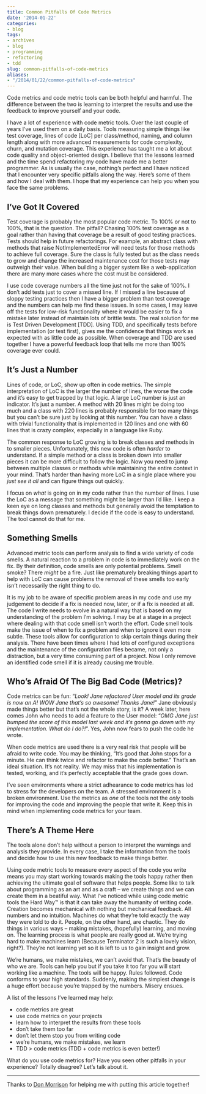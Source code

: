 ```yaml
---
title: Common Pitfalls Of Code Metrics
date: '2014-01-22'
categories:
- blog
tags:
- archives
- blog
- programming
- refactoring
- tdd
slug: common-pitfalls-of-code-metrics
aliases:
- "/2014/01/22/common-pitfalls-of-code-metrics"
---
```


Code metrics and code metric tools can be both helpful and harmful. The difference between the two is learning to interpret the results and use the feedback to improve yourself and your code.

I have a lot of experience with code metric tools. Over the last couple of years I’ve used them on a daily basis. Tools measuring simple things like test coverage, lines of code \[LoC\] per class/method, naming, and column length along with more advanced measurements for code complexity, churn, and mutation coverage. This experience has taught me a lot about code quality and object-oriented design. I believe that the lessons learned and the time spend refactoring my code have made me a better programmer. As is usually the case, nothing’s perfect and I have noticed that I encounter very specific pitfalls along the way. Here’s some of them and how I deal with them. I hope that my experience can help you when you face the same problems.

## I’ve Got It Covered

Test coverage is probably the most popular code metric. To 100% or not to 100%, that is the question. The pitfall? Chasing 100% test coverage as a goal rather than having that coverage be a result of good testing practices. Tests should help in future refactorings. For example, an abstract class with methods that raise NotImplementedError will need tests for those methods to achieve full coverage. Sure the class is fully tested but as the class needs to grow and change the increased maintenance cost for those tests may outweigh their value. When building a bigger system like a web-application there are many more cases where the cost must be considered.

I use code coverage numbers all the time just not for the sake of 100%. I don’t add tests just to cover a missed line. If I missed a line because of sloppy testing practices then I have a bigger problem than test coverage and the numbers can help me find these issues. In some cases, I may leave off the tests for low-risk functionality where it would be easier to fix a mistake later instead of maintain lots of brittle tests. The real solution for me is Test Driven Development \[TDD\]. Using TDD, and specifically tests before implementation (or test first), gives me the confidence that things work as expected with as little code as possible. When coverage and TDD are used together I have a powerful feedback loop that tells me more than 100% coverage ever could.

## It’s Just a Number

Lines of code, or LoC, show up often in code metrics. The simple interpretation of LoC is the larger the number of lines, the worse the code and it’s easy to get trapped by that logic. A large LoC number is just an indicator. It’s just a number. A method with 20 lines might be doing too much and a class with 220 lines is probably responsible for too many things but you can’t be sure just by looking at this number. You can have a class with trivial functionality that is implemented in 120 lines and one with 60 lines that is crazy complex, especially in a language like Ruby.

The common response to LoC growing is to break classes and methods in to smaller pieces. Unfortunately, this new code is often _harder_ to understand. If a simple method or a class is broken down into smaller pieces it can be more difficult to follow the logic. Now you need to jump between multiple classes or methods while maintaining the entire context in your mind. That’s harder than having more LoC in a single place where you _just see it all_ and can figure things out quickly.

I focus on _what_ is going on in my code rather than the number of lines. I use the LoC as a message that something might be larger than I’d like. I keep a keen eye on long classes and methods but generally avoid the temptation to break things down prematurely. I decide if the code is easy to understand. The tool cannot do that for me.

## Something Smells

Advanced metric tools can perform analysis to find a wide variety of code smells. A natural reaction to a problem in code is to immediately work on the fix. By their definition, code smells are only potential problems. Smell smoke? There _might_ be a fire. Just like prematurely breaking things apart to help with LoC can cause problems the removal of these smells too early isn’t necessarily the right thing to do.

It is my job to be aware of specific problem areas in my code and use my judgement to decide if a fix is needed now, later, or if a fix is needed at all. The code I write needs to evolve in a natural way that is based on my understanding of the problem I’m solving. I may be at a stage in a project where dealing with that code smell isn’t worth the effort. Code smell tools make the issue of when to fix a problem and when to ignore it even more subtle. These tools allow for configuration to skip certain things during their analysis. There have been times where I had lots of configured exceptions and the maintenance of the configuration files became, not only a distraction, but a very time consuming part of a project. Now I only remove an identified code smell if it is already causing me trouble.

## Who’s Afraid Of The Big Bad Code (Metrics)?

Code metrics can be fun: “_Look! Jane refactored User model and its grade is now an A! WOW Jane that’s so awesome! Thanks Jane!_” Jane obviously made things better but that’s not the whole story, is it? A week later, here comes John who needs to add a feature to the User model: “_OMG Jane just bumped the score of this model last week and it’s gonna go down with my implementation. What do I do?!_”. Yes, John now fears to push the code he wrote.

When code metrics are used there is a very real risk that people will be afraid to write code. You may be thinking, “It’s good that John stops for a minute. He can think twice and refactor to make the code better.” That’s an ideal situation. It’s not reality. We may miss that his implementation is tested, working, and it’s perfectly acceptable that the grade goes down.

I’ve seen environments where a strict adhearance to code metrics has led to stress for the developers on the team. A stressed environment is a broken environment. Use the metrics as _one_ of the tools not the _only_ tools for improving the code and improving the people that write it. Keep this in mind when implementing code metrics for your team.

## There’s A Theme Here

The tools alone don’t help without a person to interpret the warnings and analysis they provide. In every case, I take the information from the tools and decide how to use this new feedback to make things better.

Using code metric tools to measure every aspect of the code you write means you may start working towards making the tools happy rather then achieving the ultimate goal of software that helps people. Some like to talk about programming as an art and as a craft – we create things and we can create them in a beatiful way. What I’ve noticed while using code metric tools the Hard Way™ is that it can take away the humanity of writing code. Creation becomes mechanical with nothing but mechanical feedback. All numbers and no intuition. Machines do what they’re told exactly the way they were told to do it. People, on the other hand, are chaotic. They do things in various ways – making mistakes, (hopefully) learning, and moving on. The learning process is what people are really good at. We’re trying hard to make machines learn (Because Terminator 2 is such a lovely vision, right?). They’re not learning yet so it is left to us to gain insight and grow.

We’re humans, we make mistakes, we can’t avoid that. That’s the beauty of who we are. Tools can help you but if you take it too far you will start working like a machine. The tools will be happy. Rules followed. Code conforms to your high standards. Suddenly, making the simplest change is a huge effort because you’re trapped by the numbers. Misery ensues.

A list of the lessons I’ve learned may help:

- code metrics are great
- use code metrics on your projects
- learn how to interpret the results from these tools
- don’t take them too far
- don’t let them stop you from writing code
- we’re humans, we make mistakes, we learn
- TDD > code metrics (TDD + code metrics is even better!)

What do you use code metrics for? Have you seen other pitfalls in your experience? Totally disagree? Let’s talk about it.

* * *

Thanks to [Don Morrison](https://twitter.com/elskwid) for helping me with putting this article together!
